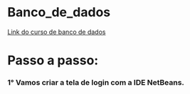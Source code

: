 # Banco_de_dados

[Link do curso de banco de dados](https://www.youtube.com/watch?v=wS0pejrkusU&list=PLJIP7GdByOyvpQ7EbzucVHocSAG7_EZQZ&index=3)

# Passo a passo:

### 1° Vamos criar a tela de login com a IDE NetBeans.
